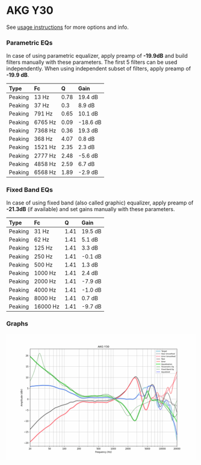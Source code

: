 # AKG Y30
See [usage instructions](https://github.com/jaakkopasanen/AutoEq#usage) for more options and info.

### Parametric EQs
In case of using parametric equalizer, apply preamp of **-19.9dB** and build filters manually
with these parameters. The first 5 filters can be used independently.
When using independent subset of filters, apply preamp of **-19.9 dB**.

| Type    | Fc      |    Q | Gain     |
|:--------|:--------|:-----|:---------|
| Peaking | 13 Hz   | 0.78 | 19.4 dB  |
| Peaking | 37 Hz   | 0.3  | 8.9 dB   |
| Peaking | 791 Hz  | 0.65 | 10.1 dB  |
| Peaking | 6765 Hz | 0.09 | -18.6 dB |
| Peaking | 7368 Hz | 0.36 | 19.3 dB  |
| Peaking | 368 Hz  | 4.07 | 0.8 dB   |
| Peaking | 1521 Hz | 2.35 | 2.3 dB   |
| Peaking | 2777 Hz | 2.48 | -5.6 dB  |
| Peaking | 4858 Hz | 2.59 | 6.7 dB   |
| Peaking | 6568 Hz | 1.89 | -2.9 dB  |

### Fixed Band EQs
In case of using fixed band (also called graphic) equalizer, apply preamp of **-21.3dB**
(if available) and set gains manually with these parameters.

| Type    | Fc       |    Q | Gain    |
|:--------|:---------|:-----|:--------|
| Peaking | 31 Hz    | 1.41 | 19.5 dB |
| Peaking | 62 Hz    | 1.41 | 5.1 dB  |
| Peaking | 125 Hz   | 1.41 | 3.3 dB  |
| Peaking | 250 Hz   | 1.41 | -0.1 dB |
| Peaking | 500 Hz   | 1.41 | 1.3 dB  |
| Peaking | 1000 Hz  | 1.41 | 2.4 dB  |
| Peaking | 2000 Hz  | 1.41 | -7.9 dB |
| Peaking | 4000 Hz  | 1.41 | -1.0 dB |
| Peaking | 8000 Hz  | 1.41 | 0.7 dB  |
| Peaking | 16000 Hz | 1.41 | -9.7 dB |

### Graphs
![](./AKG%20Y30.png)